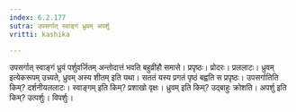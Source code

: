 ```yaml
---
index: 6.2.177
sutra: उपसर्गात् स्वाङ्गं ध्रुवम् अपर्शु
vritti: kashika

---
```

उपसर्गात् स्वाङ्गं ध्रुवं पर्शुवर्जितम् अन्तोदात्तं भवति बहुव्रीहौ समासे। प्रपृष्ठः। प्रोदरः। प्रललाटः। ध्रुवम् इत्येकरूपम् उच्यते, ध्रुवम् अस्य शीतम् इति यथा। सततं यस्य प्रगतं पृष्ठं बह्वति स प्रपृष्ठः। उपसर्गातिति किम्? दर्शनीयललाटः। स्वाङ्गम् इति किम्? प्रशाखो वृक्षः। ध्रुवम् इति किम्? उद्बाहुः क्रोशति। अपर्शु इति किम्? उत्पर्शुः। विपर्शुः।